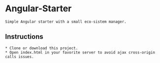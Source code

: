 Angular-Starter
=====================
```
Simple Angular starter with a small eco-sistem manager.
```

## Instructions

```
* Clone or download this project.
* Open index.html in your favorite server to avoid ajax cross-origin calls issues.
```
